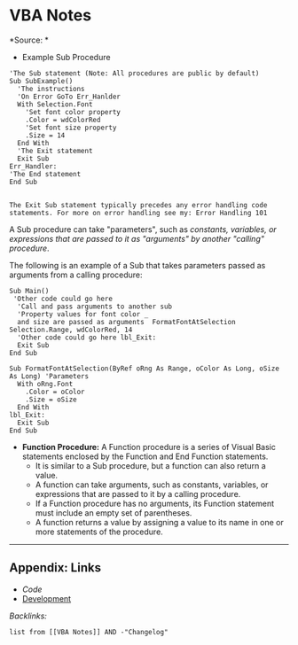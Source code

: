 # VBA Notes

\*Source: *

* Example Sub Procedure

````vba
'The Sub statement (Note: All procedures are public by default)
Sub SubExample()
  'The instructions
  'On Error GoTo Err_Hanlder
  With Selection.Font 
    'Set font color property
    .Color = wdColorRed 
    'Set font size property
    .Size = 14 
  End With
  'The Exit statement
  Exit Sub
Err_Handler:
'The End statement
End Sub 
````

````ad-note

The Exit Sub statement typically precedes any error handling code statements. For more on error handling see my: Error Handling 101

````

A Sub procedure can take "parameters", such as *constants, variables, or expressions that are passed to it as "arguments" by another "calling" procedure*. 

The following is an example of a Sub that takes parameters passed as arguments from a calling procedure:

````vba
Sub Main()
 'Other code could go here
  'Call and pass arguments to another sub
  'Property values for font color _
  and size are passed as arguments  FormatFontAtSelection Selection.Range, wdColorRed, 14 
  'Other code could go here lbl_Exit:
  Exit Sub
End Sub

Sub FormatFontAtSelection(ByRef oRng As Range, oColor As Long, oSize As Long) 'Parameters
  With oRng.Font
    .Color = oColor
    .Size = oSize
  End With
lbl_Exit:
  Exit Sub
End Sub
````

* **Function Procedure:** A Function procedure is a series of Visual Basic statements enclosed by the Function and End Function statements.
  * It is similar to a Sub procedure, but a function can also return a value.
  * A function can take arguments, such as constants, variables, or expressions that are passed to it by a calling procedure.
  * If a Function procedure has no arguments, its Function statement must include an empty set of parentheses.
  * A function returns a value by assigning a value to its name in one or more statements of the procedure.

---

## Appendix: Links

* *Code*
* [Development](../../../../MOCs/Development.md)

*Backlinks:*

````dataview
list from [[VBA Notes]] AND -"Changelog"
````
